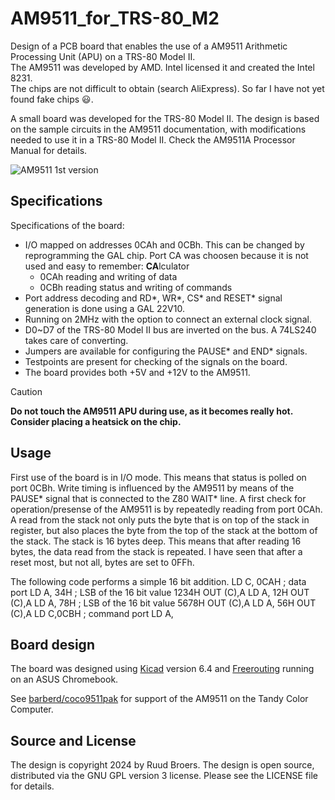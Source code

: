 # AM9511_for_TRS-80_M2
Design of a PCB board that enables the use of a AM9511 Arithmetic Processing Unit (APU) on a TRS-80 Model II.\
The AM9511 was developed by AMD. Intel licensed it and created the Intel 8231.\
The chips are not difficult to obtain (search AliExpress). So far I have not yet found fake chips 😃.

A small board was developed for the TRS-80 Model II. The design is based on the sample circuits in the AM9511 documentation, with modifications needed to use it in a TRS-80 Model II. Check the AM9511A Processor Manual for details.

![AM9511 1st version](https://github.com/user-attachments/assets/2227b329-59b5-4784-bfa3-920fcfe2c156)


## Specifications

Specifications of the board:
- I/O mapped on addresses 0CAh and 0CBh. This can be changed by reprogramming the GAL chip. Port CA was choosen because it is not used and easy to remember: **CA**lculator
  - 0CAh  reading and writing of data
  - 0CBh  reading status and writing of commands
- Port address decoding and RD*, WR*, CS* and RESET* signal generation is done using a GAL 22V10.
- Running on 2MHz with the option to connect an external clock signal.
- D0~D7 of the TRS-80 Model II bus are inverted on the bus. A 74LS240 takes care of converting.
- Jumpers are available for configuring the PAUSE* and END* signals.
- Testpoints are present for checking of the signals on the board.
- The board provides both +5V and +12V to the AM9511.

>[!CAUTION]
> **Do not touch the AM9511 APU during use, as it becomes really hot. Consider placing a heatsick on the chip.**

## Usage

First use of the board is in I/O mode. This means that status is polled on port 0CBh. Write timing is influenced by the AM9511 by means of the PAUSE* signal that is connected to the Z80 WAIT* line.
A first check for operation/presense of the AM9511 is by repeatedly reading from port 0CAh. A read from the stack not only puts the byte that is on top of the stack in register, but also places the byte from the top of the stack at the bottom of the stack. The stack is 16 bytes deep.
This means that after reading 16 bytes, the data read from the stack is repeated. I have seen that after a reset most, but not all, bytes are set to 0FFh.

The following code performs a simple 16 bit addition.
LD  C, 0CAH    ; data port
LD  A, 34H    ; LSB of the 16 bit value 1234H
OUT  (C),A
LD  A, 12H
OUT  (C),A
LD  A, 78H    ; LSB of the 16 bit value 5678H
OUT  (C),A
LD  A, 56H
OUT  (C),A
LD  C,0CBH    ; command port
LD  A,


## Board design

The board was designed using [Kicad](https://www.kicad.org/) version 6.4 and [Freerouting](https://github.com/freerouting/freerouting/) running on an ASUS Chromebook.

See [barberd/coco9511pak](https://github.com/barberd/coco9511pak) for support of the AM9511 on the Tandy Color Computer.


**Source and License**
-------------------------------------
The design is copyright 2024 by Ruud Broers. The design is open source, distributed via the GNU GPL version 3 license. Please see the LICENSE file for details.
